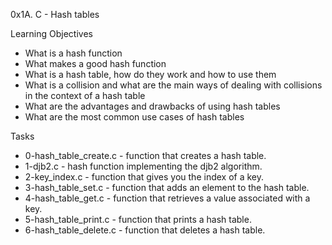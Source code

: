 0x1A. C - Hash tables

Learning Objectives
- What is a hash function
- What makes a good hash function
- What is a hash table, how do they work and how to use them
- What is a collision and what are the main ways of dealing with collisions in the context of a hash table
- What are the advantages and drawbacks of using hash tables
- What are the most common use cases of hash tables

Tasks
- 0-hash_table_create.c - function that creates a hash table.
- 1-djb2.c - hash function implementing the djb2 algorithm.
- 2-key_index.c - function that gives you the index of a key.
- 3-hash_table_set.c - function that adds an element to the hash table.
- 4-hash_table_get.c - function that retrieves a value associated with a key.
- 5-hash_table_print.c - function that prints a hash table.
- 6-hash_table_delete.c - function that deletes a hash table.
